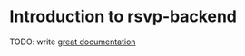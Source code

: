 # Introduction to rsvp-backend

TODO: write [great documentation](http://jacobian.org/writing/what-to-write/)
